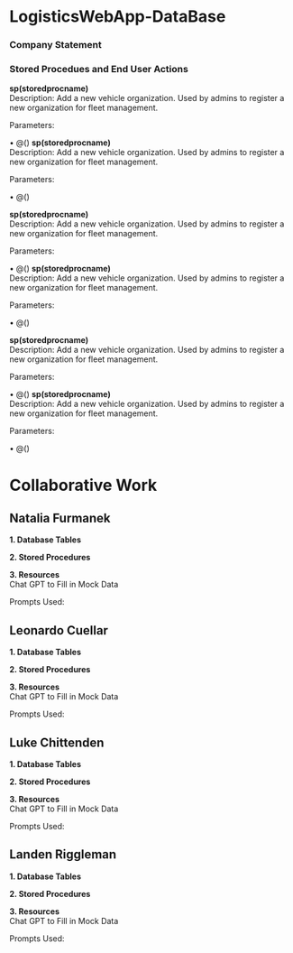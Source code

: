 # LogisticsWebApp-DataBase
### Company Statement

### Stored Procedues and End User Actions
<strong> sp(storedprocname) </strong>
<br> Description: Add a new vehicle organization. Used by admins to register a new organization for fleet management. </br>
<p> Parameters: </p>
•	@()  
<strong> sp(storedprocname) </strong>
<br> Description: Add a new vehicle organization. Used by admins to register a new organization for fleet management. </br>
<p> Parameters: </p>
•	@()  

<strong> sp(storedprocname) </strong>
<br> Description: Add a new vehicle organization. Used by admins to register a new organization for fleet management. </br>
<p> Parameters: </p>
•	@()  
<strong> sp(storedprocname) </strong>
<br> Description: Add a new vehicle organization. Used by admins to register a new organization for fleet management. </br>
<p> Parameters: </p>
•	@()  

<strong> sp(storedprocname) </strong>
<br> Description: Add a new vehicle organization. Used by admins to register a new organization for fleet management. </br>
<p> Parameters: </p>
•	@()  
<strong> sp(storedprocname) </strong>
<br> Description: Add a new vehicle organization. Used by admins to register a new organization for fleet management. </br>
<p> Parameters: </p>
•	@()  

# Collaborative Work
## Natalia Furmanek 
<strong>1. Database Tables </strong>

<strong>2. Stored Procedures </strong>

<strong>3. Resources </strong>
<br> Chat GPT to Fill in Mock Data </br>
<p> Prompts Used: </p>

## Leonardo Cuellar
<strong>1. Database Tables </strong>

<strong>2. Stored Procedures </strong>

<strong>3. Resources </strong>
<br> Chat GPT to Fill in Mock Data </br>
<p> Prompts Used: </p>

## Luke Chittenden
<strong>1. Database Tables </strong>

<strong>2. Stored Procedures </strong>

<strong>3. Resources </strong>
<br> Chat GPT to Fill in Mock Data </br>
<p> Prompts Used: </p>

## Landen Riggleman
<strong>1. Database Tables </strong>

<strong>2. Stored Procedures </strong>

<strong>3. Resources </strong>
<br> Chat GPT to Fill in Mock Data </br>
<p> Prompts Used: </p>
